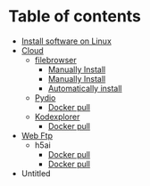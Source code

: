 # Table of contents

* [Install software on Linux](README.md)
* [Cloud](cloud-1/README.md)
  * [filebrowser](cloud-1/cloud/README.md)
    * [Manually Install](cloud-1/cloud/1.manually-install.md)
    * [Manually Install](cloud-1/cloud/untitled.md)
    * [Automatically install](cloud-1/cloud/automatically-install.md)
  * [Pydio](cloud-1/pydio/README.md)
    * [Docker pull](cloud-1/pydio/docker-pull.md)
  * [Kodexplorer](cloud-1/kodexplorer/README.md)
    * [Docker pull](cloud-1/kodexplorer/docker-pull.md)
* [Web Ftp](web-ftp/README.md)
  * h5ai
    * [Docker pull](web-ftp/h5ai/docker-pull.md)
    * [Docker pull](web-ftp/h5ai/docker-pull-1.md)
* Untitled

